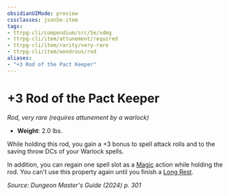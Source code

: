 ```yaml
---
obsidianUIMode: preview
cssclasses: json5e-item
tags:
- ttrpg-cli/compendium/src/5e/xdmg
- ttrpg-cli/item/attunement/required
- ttrpg-cli/item/rarity/very-rare
- ttrpg-cli/item/wondrous/rod
aliases: 
- "+3 Rod of the Pact Keeper"
---
```

# +3 Rod of the Pact Keeper
*Rod, very rare (requires attunement by a warlock)*  


- **Weight**: 2.0 lbs.

While holding this rod, you gain a +3 bonus to spell attack rolls and to the saving throw DCs of your Warlock spells.

In addition, you can regain one spell slot as a [Magic](Інструменти%20ДМ/CLI/rules/actions.md#Magic) action while holding the rod. You can't use this property again until you finish a [Long Rest](Інструменти%20ДМ/CLI/rules/variant-rules/long-rest-xphb.md).

*Source: Dungeon Master's Guide (2024) p. 301*